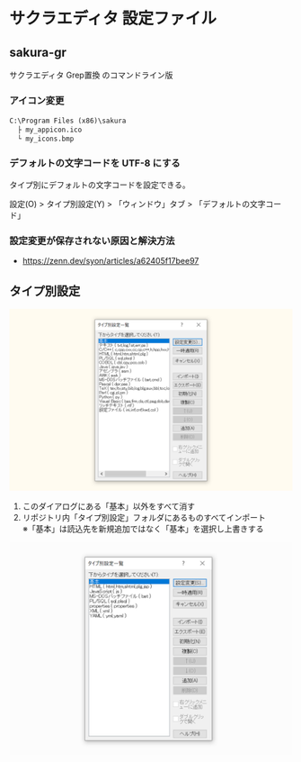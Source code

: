 サクラエディタ 設定ファイル
====================

## sakura-gr

サクラエディタ Grep置換 のコマンドライン版


### アイコン変更

```
C:\Program Files (x86)\sakura
  ├ my_appicon.ico
  └ my_icons.bmp
```


### デフォルトの文字コードを UTF-8 にする

タイプ別にデフォルトの文字コードを設定できる。

設定(O) > タイプ別設定(Y) > 「ウィンドウ」タブ > 「デフォルトの文字コード」


### 設定変更が保存されない原因と解決方法

- https://zenn.dev/syon/articles/a62405f17bee97


## タイプ別設定

![](img/タイプ別設定一覧.png)

1. このダイアログにある「基本」以外をすべて消す
1. リポジトリ内「タイプ別設定」フォルダにあるものすべてインポート  
  ※「基本」は読込先を新規追加ではなく「基本」を選択し上書きする

![](img/タイプ別設定一覧after.png)

